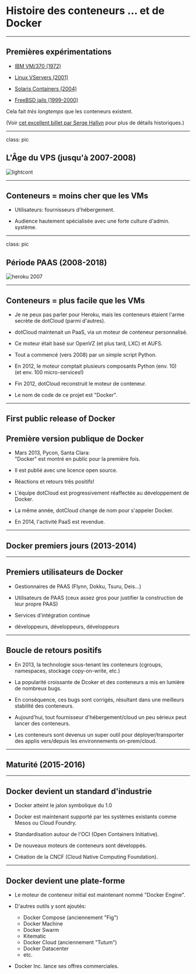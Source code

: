 # Histoire des conteneurs ... et de Docker

---

## Premières expérimentations

* [IBM VM/370 (1972)](https://en.wikipedia.org/wiki/VM_%28operating_system%29)

* [Linux VServers (2001)](http://www.solucorp.qc.ca/changes.hc?projet=vserver)

* [Solaris Containers (2004)](https://en.wikipedia.org/wiki/Solaris_Containers)

* [FreeBSD jails (1999-2000)](https://www.freebsd.org/cgi/man.cgi?query=jail&sektion=8&manpath=FreeBSD+4.0-RELEASE)

Cela fait *très longtemps* que les conteneurs existent.

(Voir [cet excellent billet par Serge Hallyn](https://s3hh.wordpress.com/2018/03/22/history-of-containers/) pour plus de détails historiques.)

---

class: pic

## L'Âge du VPS (jusqu'à 2007-2008)

![lightcont](images/containers-as-lightweight-vms.png)

---

## Conteneurs = moins cher que les VMs

* Utilisateurs: fournisseurs d'hébergement.

* Audience hautement spécialisée avec une forte culture d'admin. système.

---

class: pic

## Période PAAS (2008-2018)


![heroku 2007](images/heroku-first-homepage.png)

---

## Conteneurs = plus facile que les VMs

* Je ne peux pas parler pour Heroku, mais les conteneurs étaient l'arme secrète de dotCloud (parmi d'autres).

* dotCloud maintenait un PaaS, via un moteur de conteneur personnalisé.

* Ce moteur était basé sur OpenVZ (et plus tard, LXC) et AUFS.

* Tout a commencé (vers 2008) par un simple script Python.

* En 2012, le moteur comptait plusieurs composants Python (env. 10)
  <br/>(et env. 100 micro-services!)

* Fin 2012, dotCloud reconstruit le moteur de conteneur.

* Le nom de code de ce projet est "Docker".

---

## First public release of Docker
## Première version publique de Docker

* Mars 2013, Pycon, Santa Clara:
  <br/>"Docker" est montré en public pour la première fois.

* Il est publié avec une licence open source.

* Réactions et retours très positifs!

* L'équipe dotCloud est progressivement réaffectée au développement de Docker.

* La même année, dotCloud change de nom pour s'appeler Docker.

* En 2014, l'activité PaaS est revendue.

---

## Docker premiers jours (2013-2014)


---

## Premiers utilisateurs de Docker

* Gestionnaires de PAAS (Flynn, Dokku, Tsuru, Deis...)

* Utilisateurs de PAAS (ceux assez gros pour justifier la construction de leur propre PAAS)

* Services d'intégration continue

* développeurs, développeurs, développeurs

---

## Boucle de retours positifs

* En 2013, la technologie sous-tenant les conteneurs (cgroups, namespaces, stockage copy-on-write, etc.)

* La popularité croissante de Dcoker et des conteneurs a mis en lumière de nombreux bugs.

* En conséquence, ces bugs sont corrigés, résultant dans une meilleurs stabilité des conteneurs.

* Aujourd'hui, tout fournisseur d'hébergement/cloud un peu sérieux peut lancer des conteneurs.

* Les conteneurs sont devenus un super outil pour déployer/transporter des applis vers/depuis les environnements on-prem/cloud.

---

## Maturité (2015-2016)

---

## Docker devient un standard d'industrie

* Docker atteint le jalon symbolique du 1.0

* Docker est maintenant supporté par les systèmes existants comme Mesos ou Cloud Foundry.

* Standardisation autour de l'OCI (Open Containers Initiative).

* De nouveaux moteurs de conteneurs sont développés.

* Création de la CNCF (Cloud Native Computing Foundation).

---

## Docker devient une plate-forme

* Le moteur de conteneur initial est maintenant nommé "Docker Engine".

* D'autres outils y sont ajoutés:
  * Docker Compose (anciennement "Fig")
  * Docker Machine
  * Docker Swarm
  * Kitematic
  * Docker Cloud (anciennement "Tutum")
  * Docker Datacenter
  * etc.

* Docker Inc. lance ses offres commerciales.

